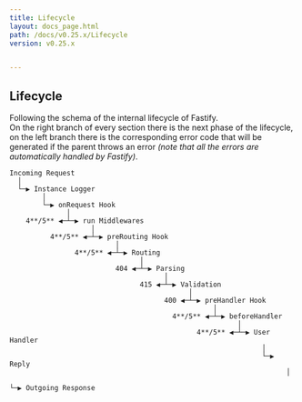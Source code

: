 ```yaml
---
title: Lifecycle
layout: docs_page.html
path: /docs/v0.25.x/Lifecycle
version: v0.25.x


---
```


## Lifecycle
Following the schema of the internal lifecycle of Fastify.  
On the right branch of every section there is the next phase of the lifecycle, on the left branch there is the corresponding error code that will be generated if the parent throws an error *(note that all the errors are automatically handled by Fastify)*.
```
Incoming Request
  │
  └─▶ Instance Logger
        │
        └─▶ onRequest Hook
              │
    4**/5** ◀─┴─▶ run Middlewares
                    │
          4**/5** ◀─┴─▶ preRouting Hook
                          │
                4**/5** ◀─┴─▶ Routing
                                │
                          404 ◀─┴─▶ Parsing
                                      │
                                415 ◀─┴─▶ Validation
                                            │
                                      400 ◀─┴─▶ preHandler Hook
                                                  │
                                        4**/5** ◀─┴─▶ beforeHandler
                                                        │
                                              4**/5** ◀─┴─▶ User Handler
                                                              │
                                                              └─▶ Reply
                                                                    │
                                                                    └─▶ Outgoing Response
```
